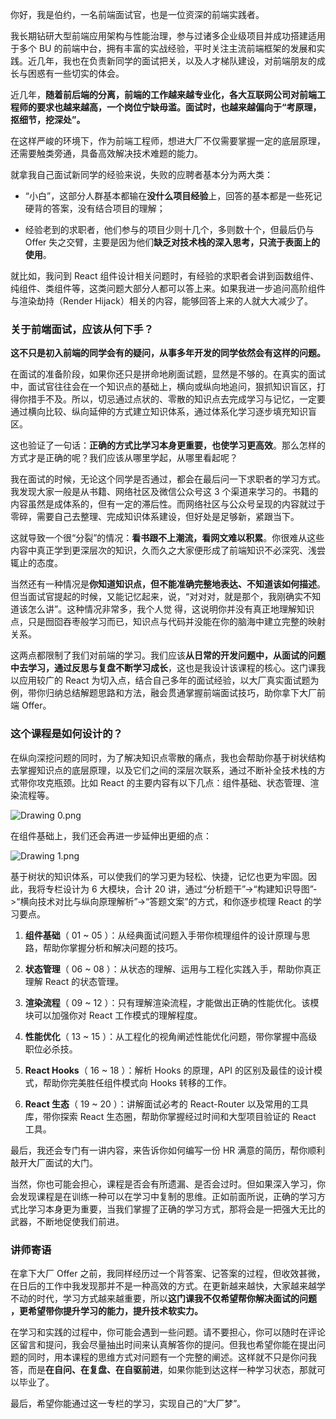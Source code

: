 你好，我是伯约，一名前端面试官，也是一位资深的前端实践者。

我长期钻研大型前端应用架构与性能治理，参与过诸多企业级项目并成功搭建适用于多个 BU 的前端中台，拥有丰富的实战经验，平时关注主流前端框架的发展和实践。近几年，我也在负责新同学的面试把关，以及人才梯队建设，对前端朋友的成长与困惑有一些切实的体会。

近几年，**随着前后端的分离，前端的工作越来越专业化，各大互联网公司对前端工程师的要求也越来越高，一个岗位宁缺毋滥。面试时，也越来越偏向于“考原理，抠细节，挖深处”。**

在这样严峻的环境下，作为前端工程师，想进大厂不仅需要掌握一定的底层原理，还需要触类旁通，具备高效解决技术难题的能力。

就拿我自己面试新同学的经验来说，失败的应聘者基本分为两大类：

*   “小白”，这部分人群基本都输在**没什么项目经验**上，回答的基本都是一些死记硬背的答案，没有结合项目的理解；

*   经验老到的求职者，他们参与的项目少则十几个，多则数十个，但最后仍与 Offer 失之交臂，主要是因为他们**缺乏对技术栈的深入思考，只流于表面上的使用**。


就比如，我问到 React 组件设计相关问题时，有经验的求职者会讲到函数组件、纯组件、类组件等，这类问题大部分人都可以答上来。如果我进一步追问高阶组件与渲染劫持（Render Hijack）相关的内容，能够回答上来的人就大大减少了。

### 关于前端面试，应该从何下手？

**这不只是初入前端的同学会有的疑问，从事多年开发的同学依然会有这样的问题。**

在面试的准备阶段，如果你还只是拼命地刷面试题，显然是不够的。在真实的面试中，面试官往往会在一个知识点的基础上，横向或纵向地追问，狠抓知识盲区，打得你措手不及。所以，切忌通过点状的、零散的知识点去完成学习与记忆，一定要通过横向比较、纵向延伸的方式建立知识体系，通过体系化学习逐步填充知识盲区。

这也验证了一句话：**正确的方式比学习本身更重要，也使学习更高效**。那么怎样的方式才是正确的呢？我们应该从哪里学起，从哪里看起呢？

我在面试的时候，无论这个同学是否通过，都会在最后问一下求职者的学习方式。我发现大家一般是从书籍、网络社区及微信公众号这 3 个渠道来学习的。书籍的内容虽然是成体系的，但有一定的滞后性。而网络社区与公众号呈现的内容就过于零碎，需要自己去整理、完成知识体系建设，但好处是足够新，紧跟当下。

这就导致一个很“分裂”的情况：**看书跟不上潮流，看网文难以积累**。你很难从这些内容中真正学到更深层次的知识，久而久之大家便形成了前端知识不必深究、浅尝辄止的态度。

当然还有一种情况是**你知道知识点，但不能准确完整地表达、不知道该如何描述**。但当面试官提起的时候，又能记忆起来，说，“对对对，就是那个，我刚确实不知道该怎么讲”。这种情况非常多，我个人觉 得，这说明你并没有真正地理解知识点，只是囫囵吞枣般学习而已，知识点与代码并没能在你的脑海中建立完整的映射关系。

这两点都限制了我们对前端的学习。我们应该**从日常的开发问题中，从面试的问题中去学习，通过反思与复盘不断学习成长**，这也是我设计该课程的核心。这门课我以应用较广的 React 为切入点，结合自己多年的面试经验，以大厂真实面试题为例，带你归纳总结解题思路和方法，融会贯通掌握前端面试技巧，助你拿下大厂前端 Offer。

### 这个课程是如何设计的？

在纵向深挖问题的同时，为了解决知识点零散的痛点，我也会帮助你基于树状结构去掌握知识点的底层原理，以及它们之间的深层次联系，通过不断补全技术栈的方式带你攻克瓶颈。比如 React 的主要内容有以下几点：组件基础、状态管理、渲染流程等。

![Drawing 0.png](https://s0.lgstatic.com/i/image/M00/72/94/Ciqc1F_EZyuAQfGNAACUnsVS3bw151.png)

在组件基础上，我们还会再进一步延伸出更细的点：

![Drawing 1.png](https://s0.lgstatic.com/i/image/M00/72/94/Ciqc1F_EZzCAQNYZAAESfbDOAJY943.png)

基于树状的知识体系，可以使我们的学习更为轻松、快捷，记忆也更为牢固。因此，我将专栏设计为 6 大模块，合计 20 讲，通过“分析题干”->“构建知识导图”->“横向技术对比与纵向原理解析”->“答题文案”的方式，和你逐步梳理 React 的学习要点。

1.  **组件基础**（ 01 ~ 05 ）：从经典面试问题入手带你梳理组件的设计原理与思路，帮助你掌握分析和解决问题的技巧。

2.  **状态管理**（ 06 ~ 08 ）：从状态的理解、运用与工程化实践入手，帮助你真正理解 React 的状态管理。

3.  **渲染流程**（ 09 ~ 12 ）：只有理解渲染流程，才能做出正确的性能优化。该模块可以加强你对 React 工作模式的理解程度。

4.  **性能优化**（ 13 ~ 15 ）：从工程化的视角阐述性能优化问题，带你掌握中高级职位必杀技。

5.  **React Hooks**（ 16 ~ 18 ）：解析 Hooks 的原理，API 的区别及最佳的设计模式，帮助你完美胜任组件模式向 Hooks 转移的工作。

6.  **React 生态**（ 19 ~ 20 ）：讲解面试必考的 React-Router 以及常用的工具库，带你探索 React 生态圈，帮助你掌握经过时间和大型项目验证的 React 工具。


最后，我还会专门有一讲内容，来告诉你如何编写一份 HR 满意的简历，帮你顺利敲开大厂面试的大门。

当然，你也可能会担心，课程是否会有所遗漏、是否会过时。但如果深入学习，你会发现课程是在训练一种可以在学习中复制的思维。正如前面所说，正确的学习方式比学习本身更为重要，当我们掌握了正确的学习方式，那将会是一把强大无比的武器，不断地促使我们前进。

### 讲师寄语

在拿下大厂 Offer 之前，我同样经历过一个背答案、记答案的过程，但收效甚微，在日后的工作中我发现那并不是一种高效的方式。在更新越来越快，大家越来越学不动的时代，学习方式越来越重要，所以**这门课我不仅希望帮你解决面试的问题 ，更希望带你提升学习的能力，提升技术软实力。**

在学习和实践的过程中，你可能会遇到一些问题。请不要担心，你可以随时在评论区留言和提问，我会尽量抽出时间来认真解答你的提问。但我也希望你能在提出问题的同时，用本课程的思维方式对问题有一个完整的阐述。这样就不只是你问我答，而是**在自问、在复盘、在自驱前进**，如果你能到达这样一种学习状态，那就可以毕业了。

最后，希望你能通过这一专栏的学习，实现自己的“大厂梦”。

